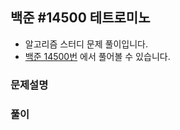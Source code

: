 ## 백준 #14500 테트로미노

- 알고리즘 스터디 문제 풀이입니다.
- [백준 14500번](https://www.acmicpc.net/problem/14500) 에서 풀어볼 수 있습니다.

### 문제설명

### 풀이
